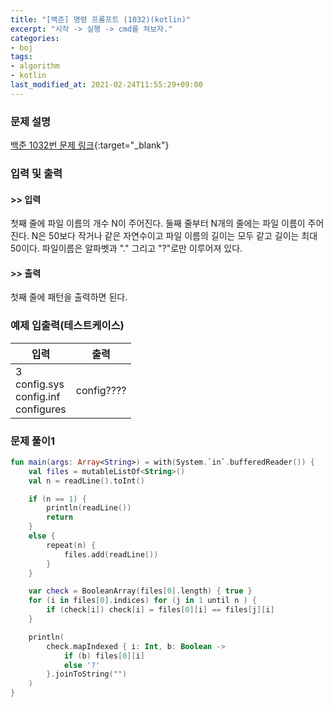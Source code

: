 ```yaml
---
title: "[백준] 명령 프롬프트 (1032)(kotlin)"
excerpt: "시작 -> 실행 -> cmd를 쳐보자."
categories:
- boj
tags:
- algorithm
- kotlin
last_modified_at: 2021-02-24T11:55:29+09:00
---
```



### 문제 설명
[백준 1032번 문제 링크](https://www.acmicpc.net/problem/1032#description){:target="_blank"}




### 입력 및 출력
#### >> 입력
첫째 줄에 파일 이름의 개수 N이 주어진다. 둘째 줄부터 N개의 줄에는 파일 이름이 주어진다. N은 50보다 작거나 같은 자연수이고 파일 이름의 길이는 모두 같고 길이는 최대 50이다. 파일이름은 알파벳과 "." 그리고 "?"로만 이루어져 있다.



#### >> 출력
첫째 줄에 패턴을 출력하면 된다.





### 예제 입출력(테스트케이스)


|입력|출력|
|-----|------|
|3<br>config.sys<br>config.inf<br>configures|config????|




### 문제 풀이1
```kotlin
fun main(args: Array<String>) = with(System.`in`.bufferedReader()) {
    val files = mutableListOf<String>()
    val n = readLine().toInt()

    if (n == 1) {
        println(readLine())
        return
    }
    else {
        repeat(n) {
            files.add(readLine())
        }
    }

    var check = BooleanArray(files[0].length) { true }
    for (i in files[0].indices) for (j in 1 until n ) {
        if (check[i]) check[i] = files[0][i] == files[j][i]
    }

    println(
        check.mapIndexed { i: Int, b: Boolean ->
            if (b) files[0][i]
            else '?'
        }.joinToString("")
    )
}
```